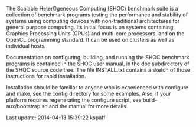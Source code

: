
The Scalable HeterOgeneous Computing (SHOC) benchmark suite is a
collection of benchmark programs testing the performance and
stability of systems using computing devices with non-traditional architectures
for general purpose computing. Its initial focus is on systems containing
Graphics Processing Units (GPUs) and multi-core processors, and on the
OpenCL programming standard. It can be used on clusters as well as individual
hosts.

Documentation on configuring, building, and running the SHOC benchmark
programs is contained in the SHOC user manual, in the doc subdirectory
of the SHOC source code tree.  The file INSTALL.txt contains a sketch of
those instructions for rapid installation.

Installation should be familiar to anyone who is experienced with configure
and make, see the config directory for some examples.  Also, if your
platform requires regenerating the configure script, see build-aux/bootstrap.sh
and the manual for more details.

Last update: 2014-04-13 15:39:22 kspaff


